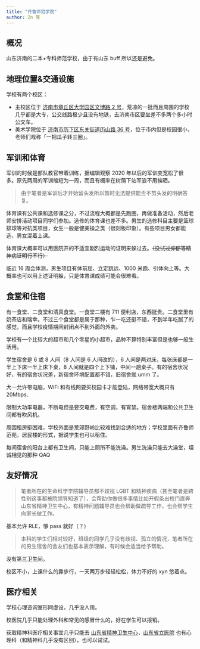 ```yaml
---
title: "齐鲁师范学院"
author: Zn 等
---
```


## 概况

山东济南的二本+专科师范学校，由于有山东 buff 所以还是避免。

## 地理位置&交通设施

学校有两个校区：

- 主校区位于 [济南市章丘区大学园区文博路 2 号](https://amap.com/place/B021307I37)，荒凉的一批而且周围的学校几乎都是大专，公交线路极少且没有地铁，去济南市区要坐差不多两个多小时公交车。
- 美术学院位于 [济南市历下区东关街道历山路 36 号](https://amap.com/place/B02130TZ8E)，位于市内但是校园很小，老师们戏称「一把瓜子转三圈」。

## 军训和体育

军训的时候是部队教官带着训练，据编辑观察 2020 年以后的军训变宽松了很多。原先两周的军训缩短为一周，而且有概率在树荫下站军姿不用挨晒。

> 由于笔者是军训后才开始留头发所以暂时无法提供能否不剪头发的明确答复。

体育课有公共课和选修课之分，不过流程大概都是先跑圈，再做准备活动，然后老师安排活动项目同学们参加。选修的体育课也差不多。男生的选修科目主要是篮球排球等对抗类项目，女生一般是健美操之类（很刻板印象）。有些项目男女都能选，男女混着上课。

体育课大概率可以用医院开的不适宜剧烈运动的证明来躲过去。~~（没试过抑郁等精神病证明行不行）~~

临近 16 周会体测，男生项目有体前屈、立定跳远、1000 米跑、引体向上等。大概率也可以用上述证明躲，只是体育课成绩可能会很难看。

## 食堂和住宿

有一食堂、二食堂和清真食堂。一食堂二楼有 711 便利店，东西挺贵。二食堂里有奶茶店和瑞幸。不过三个食堂都是属于那种，乍一吃还挺不错，不到半年吃腻了的感觉，而且学校疫情期间封闭点不到外面的外卖。

学校有一个比较大的超市和几个零星的小超市，品种不算特别丰富但是也够一般生活用。

学生宿舍是 6 或 8 人间（8 人间是 6 人间改的），6 人间是两对床，每张床都是一半上下床一半上床下桌，8 人间就是四个上下铺，中间一趟桌子。有的宿舍状况好，有的宿舍状况差，新宿舍环境配置都不错，旧宿舍就 umm 了。

大一允许带电脑，WiFi 和有线网要买校园卡才能登陆，网络带宽大概只有 20Mbps．

限制大功率电器，不断电但是要交电费，有空调，有宵禁。宿舍楼两端和公共卫生间都有吹风机。

周围租房挺困难，学校外面是荒郊野岭比较难找到合适的地方；学校里面有齐鲁师范苑，居民楼的形式，据说学生也可以租住。

每间宿舍的阳台上都有卫生间，只能上厕所不能洗澡。男生洗澡只能去大澡堂，坦诚相见的那种 QAQ

## 友好情况

> 笔者所在的生命科学学院辅导员都不歧视 LGBT 和精神疾病（甚至笔者是跨性别这事都被院领导知道了），会帮助你做很多事情比如开假条出校门直奔山东省精神卫生中心，有精神问题辅导员也会帮助做疏导工作，也会帮学生向家长做工作。

基本允许 RLE，够 pass 就好（？）

> 本科的学生们相对较好，班级的同学几乎没有歧视、孤立的情况，笔者所在的男生宿舍的舍友们也基本表示理解，有时候会适当给予帮助。

没有第三卫生间。

校区不小，上课什么的靠步行，一天两万步轻轻松松，体力不好的 xyn 悠着点。

## 医疗相关

学校心理咨询室形同虚设，几乎没人用。

校医院几乎只能处理外科和常见的感冒什么的，好在学生可以报销。

获取精神科医疗相关事宜几乎只能去 [山东省精神卫生中心](https://amap.com/place/B0FFM4NU1Y)，[山东省立医院](https://amap.com/place/B021301A4B) 也有心理科（和精神科几乎没有区别），也可以试试。
